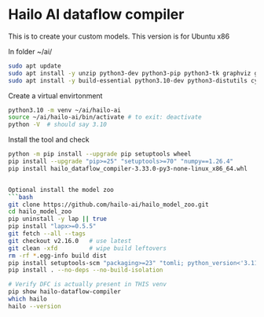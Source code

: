 # Hailo AI dataflow compiler

This is to create your custom models. This version is for Ubuntu x86

In folder ~/ai/

```bash
sudo apt update
sudo apt install -y unzip python3-dev python3-pip python3-tk graphviz graphviz-dev build-essential virtualenv
sudo apt install -y build-essential python3.10-dev python3-distutils cython3
````

Create a virtual envirtonment
```bash
python3.10 -m venv ~/ai/hailo-ai
source ~/ai/hailo-ai/bin/activate # to exit: deactivate
python -V  # should say 3.10
````

Install the tool and check
```bash
python -m pip install --upgrade pip setuptools wheel
pip install --upgrade "pip>=25" "setuptools>=70" "numpy==1.26.4"
pip install hailo_dataflow_compiler-3.33.0-py3-none-linux_x86_64.whl


Optional install the model zoo
```bash
git clone https://github.com/hailo-ai/hailo_model_zoo.git
cd hailo_model_zoo
pip uninstall -y lap || true
pip install "lapx>=0.5.5"
git fetch --all --tags
git checkout v2.16.0   # use latest
git clean -xfd         # wipe build leftovers
rm -rf *.egg-info build dist
pip install setuptools-scm "packaging>=23" "tomli; python_version<'3.11'"
pip install . --no-deps --no-build-isolation

# Verify DFC is actually present in THIS venv
pip show hailo-dataflow-compiler
which hailo
hailo --version
```
